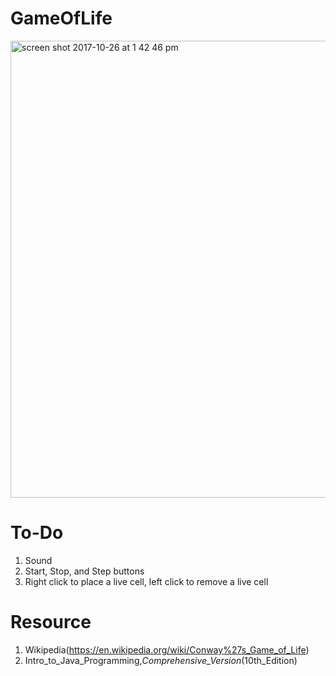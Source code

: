 # GameOfLife
<img width="731" alt="screen shot 2017-10-26 at 1 42 46 pm" src="https://user-images.githubusercontent.com/21322866/32076070-95d7eefc-ba53-11e7-96ea-167b3ddb10a4.png">

# To-Do
1. Sound
2. Start, Stop, and Step buttons
3. Right click to place a live cell, left click to remove a live cell

# Resource
1. Wikipedia(https://en.wikipedia.org/wiki/Conway%27s_Game_of_Life)
2. Intro_to_Java_Programming,_Comprehensive_Version_(10th_Edition)
